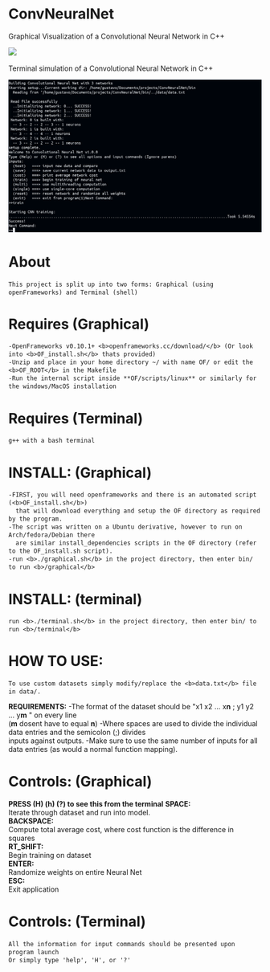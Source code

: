 # ConvNeuralNet
Graphical Visualization of a Convolutional Neural Network in C++

![](images/ConvNeuralNet.gif)

Terminal simulation of a Convolutional Neural Network in C++

![](images/terminal.png)

# **About**
	This project is split up into two forms: Graphical (using openFrameworks) and Terminal (shell)
# **Requires (Graphical)** 
  	-OpenFrameworks v0.10.1+ <b>openframeworks.cc/download/</b> (Or look into <b>OF_install.sh</b> thats provided)
	-Unzip and place in your home directory ~/ with name OF/ or edit the <b>OF_ROOT</b> in the Makefile
	-Run the internal script inside **OF/scripts/linux** or similarly for the windows/MacOS installation
# **Requires (Terminal)** 
  	g++ with a bash terminal
# **INSTALL: (Graphical)**
  	-FIRST, you will need openframeworks and there is an automated script (<b>OF_install.sh</b>)
	  that will download everything and setup the OF directory as required by the program.
	-The script was written on a Ubuntu derivative, however to run on Arch/fedora/Debian there
	  are similar install_dependencies scripts in the OF directory (refer to the OF_install.sh script). 
	-run <b>./graphical.sh</b> in the project directory, then enter bin/ to run <b>/graphical</b>
# **INSTALL: (terminal)**
	run <b>./terminal.sh</b> in the project directory, then enter bin/ to run <b>/terminal</b>

# **HOW TO USE:**
  	To use custom datasets simply modify/replace the <b>data.txt</b> file in data/.
**REQUIREMENTS:**
	-The format of the dataset should be "x1 x2 ... x**n** ; y1 y2 ... y**m** " on every line\
	  (**m** dosent have to equal **n**)
	-Where spaces are used to divide the individual data entries and the semicolon (;) divides\
	  inputs against outputs.
	-Make sure to use the same number of inputs for all data entries (as would a normal function mapping). 

# **Controls: (Graphical)**
**PRESS (H) (h) (?) to see this from the terminal**
**SPACE:**\
	Iterate through dataset and run into model.\
**BACKSPACE:**\
	Compute total average cost, where cost function is the difference in squares\
**RT_SHIFT:**\
	Begin training on dataset\
**ENTER:**\
	Randomize weights on entire Neural Net\
**ESC:**\
	Exit application
# **Controls: (Terminal)**
  	All the information for input commands should be presented upon program launch
	Or simply type 'help', 'H', or '?'